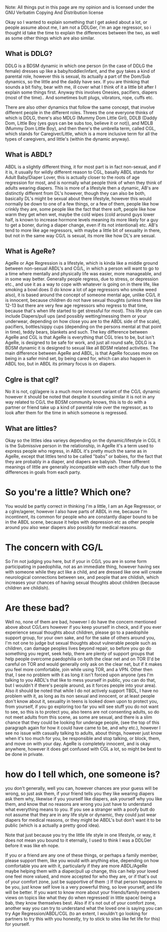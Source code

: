 Note: All things put in this page are my opinion and is licensed under the GNU Verbatim Copying And Distribution license

Okay so I wanted to explain something that I get asked about a lot, or people assume about me, I am not a DDLGer, i'm an age regressor, so i thought id take the time to explain the differences between the two, as well as some other things which are also similar.

## What is DDLG?
DDLG is a BDSM dynamic in which one person (in the case of DDLG the female) dresses up like a baby/toddler/infant, and the guy takes a kind of parental role, however this is sexual, its actually a part of the Dom/Sub dynamics, so the little and the daddy have sex. If you are thinking that sounds a bit fishy, bear with me, ill cover what I think of it a little bit after I explain some things first. Anyway this involves Onesies, pacifiers, diapers (most of the time).. And sometimes butt plugs, vibrators, rope, cuffs etc.

There are also other dynamics that follow the same concept, that involve different people in the different roles. Threes the one everyone thinks of which is DDLG, there's also MDLG (Mummy Dom Little Girl), DDLB (Daddy Dom, Little Boy (yes guys can be subs too, believe it or not)), and MDLB (Mummy Dom Little Boy), and then there's the umbrella term, called CGL, which stands for Caregiver/Little, which is a more inclusive term for all the types of caregivers, and little's (within the dynamic anyway).

## What is ABDL?

ABDL is a slightly different thing, it for most part is in fact non-sexual, and if it is, it usually for wildly different reason to CGL, basally ABDL stands for Adult Baby/Diaper Lover, this is actually closer to the roots of age regression for most, and is normally what people think of when they think of adults wearing diapers. This is more of a lifestyle then a dynamic, AB's are distinctly different from DL's however, though they can also be both, basically DL's might be sexual about there lifestyle, however this would normally be down to one of a few things, or a few of them, people like how crinkly they are, some people like the fact that there soft, people like how warm they get when wet, maybe the cold wipes (cold around guys lower half, is known to increase hormone levels meaning its more likely for a guy to get a boner, during a diaper change, even if its not intentional) etc. AB's tend to more like age regressors, with maybe a little bit of sexuality in there, but not in the same way CG/L is sexual, its more like how DL's are sexual.

## What is AgeRe?
AgeRe or Age Regression is a lifestyle, which is kinda like a middle ground between non-sexual ABDL's and CG/L, in which a person will want to go to a time where mentally and physically life was easier, more manageable, and in some way better. Generally people regress, due to stress, or depression etc., and use it as a way to cope with whatever is going on in there life, like smoking a bowl does (I do know a lot of age regressors who smoke weed also), it is based around the concept of someone mental age, unlike CG/L it is innocent, because children do not have sexual thoughts (unless there like 12-13 but there are very few age regressors who regress to that time, because that's when life started to get stressful for most). This life style can include Diapers/pull ups (and possibly wetting/messing them or your underwear, depending on how close you are to the ABDL side of the scale), pacifiers, bottles/sippy cups (depending on the persons mental at that point in time), teddy bears, blankets and such. The key difference between AgeRe and CGL is that AgeRe is everything that CGL tries to be, but isn't AgeRe, is designed to be safe for work, and just all round safe, DDLG is a BDSM dynamic it is designed to sexual like all BDSM related activities. The main difference between AgeRe and ABDL, is that AgeRe focuses more on being in a safer mind set, by being cared for, which can also happen in ABDL too, but in ABDL its primary focus is on diapers.

## Cglre is that cgl?
No it is not, cgl/agere is a much more innocent variant of the CG/L dynamic however it should be noted that despite it sounding similar it is not in any way related to CG/L the BDSM community knows, this is to do with a partner or friend take up a kind of parental role over the regressor, as to look after them for the time in which someone is regressed. 

## What are littles?

Okay so the littles idea varieys depending on the dynamic/lifestyle in CGL it is the Submissive person in the relationship, in AgeRe it's a term used to express people who regress, in ABDL it's pretty much the same as in AgeRe, except that littles tend to be called "babs" or babies, for the fact that they are probably in a diaper, and diapers are babyish. These different meanings of little are generally incompatible with each other fully due to the differences in goals from each party.

# So you're a little? Which one?
You would be partly correct in thinking I'm a little, I am an Age Regressor, or a cglre/agerer, however I also have parts of ABDL in me, because I'm incontinent, its common for people who are constantly diaper bound to be in the ABDL scene, because it helps with depression etc as other people around you also wear diapers also possibly for medical reasons.

# The concern with CG/L
So I'm not judging you here, but if your in CG/L you are in some form participating in paedophilia, not as an immediate thing, however having sex with someone while they act like a child, and are dressed like one will create neurological connections between sex, and people that are childish, which increases your chances of having sexual thoughts about children (because children are childish).

# Are these bad?

Well no, none of them are bad, however I do have the concern mentioned above about CG/Lers however if you keep yourself in check, and if you ever experience sexual thoughts about children, please go to a paedophile support group, for your own sake, and for the sake of others around you, I'm not one to judge but sexual thoughts about vulnerable people such as children, can damage peoples lives beyond repair, so before you go do something you regret, seek help, there are plenty of support groups that help people overcome paedophilia on both the clear net and on TOR (I'd be careful on TOR and would generally only ask on the clear net, but if it makes you feel more comfortable, join while using TOR, and a VPN. Other then that, I see no problem with it as long it isn't forced upon anyone (yes I'm talking to you ABDL's that like to mess yourself in public, you can do that, but I wouldn't if there's people around, as it forces people into your area). Also it should be noted that while I do not actively support TBDL, I have no problem with it, as long as its non sexual and innocent, or at least people don't know about it, sexuality in teens is looked down upon to protect you, from yourself, if you go exploring too far you will see stuff you do not want to see, so this is to protect you, also teens are not consenting adults, so do not meet adults from this scene, as some are sexual, and there is a slim chance that they could be looking for underage people, (see the top of this paragraph again for how it could have came to be, and why etc.), however I see no issue with casually talking to adults, about things, however just know when it's too much for you, be responsible and stop talking, or block, them, and move on with your day. AgeRe is completely innocent, and is okay anywhere, however it does get confused with CGL a lot, so might be best to be done in private.


# how do I tell which, one someone is?
you don't generally, well you can, however chances are your guess will be wrong, so just ask them, if your friend tells you they like wearing diapers ask them why, likewise if you yourself like diapers, ask yourself why you like them, and know that no reasons are wrong you just have to understand what everything means to you. If you see a stranger with a poofy butt do not assume that they are in any life style or dynamic, they could just wear diapers for medical reasons, or they might be ABDL's but don't want it to be public (which is a actually a pretty good idea).

Note that just because you try the little life style in one lifestyle, or way, it does not mean you bound to it eternally, I used to think I was a DDLGer before it was like eh nope.

If you or a friend are any one of these things, or perhaps a family member, please support them, like you would with anything else, depending on how comfortable you are with it, particularly if they are more ABDL/AgeRe maybe helping them with a diaper/pull up change, this can help your loved one feel more valued, and more accepted for who they are, or if that's out of your comfort zone, just be supportive of them :) If that person happens to be you, just know self love is a very powerful thing, so love yourself, and life will be better. If you want to know more about your friends/family members views on topics like what they do when regressed/ in little space/ being a bab, they know themselves best. Also if it's not out of your comfort zone, another way you can try to understand what the loved one is saying you can try Age Regression/ABDL/CGL (to an extent, I wouldn't go looking for partners to try this with you honestly, try to stick to sites like fet life for this) for yourself. 


